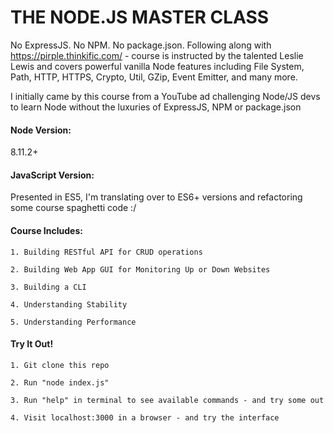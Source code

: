# THE NODE.JS MASTER CLASS
No ExpressJS. No NPM. No package.json. Following along with https://pirple.thinkific.com/ - course is instructed by the talented Leslie Lewis and covers powerful vanilla Node features including File System, Path, HTTP, HTTPS, Crypto, Util, GZip, Event Emitter, and many more. 

I initially came by this course from a YouTube ad challenging Node/JS devs to learn Node without the luxuries of ExpressJS, NPM or package.json

#### Node Version: 
8.11.2+

#### JavaScript Version: 
Presented in ES5, I'm translating over to ES6+ versions and refactoring some course spaghetti code :/

#### Course Includes: 
    1. Building RESTful API for CRUD operations

    2. Building Web App GUI for Monitoring Up or Down Websites

    3. Building a CLI

    4. Understanding Stability

    5. Understanding Performance

#### Try It Out!
    1. Git clone this repo

    2. Run "node index.js"

    3. Run "help" in terminal to see available commands - and try some out

    4. Visit localhost:3000 in a browser - and try the interface